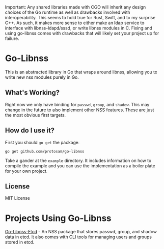 Important: Any shared libraries made with CGO will inherit any design choices of the Go runtime as well as drawbacks involved with interoperability. This seems to hold true for Rust, Swift, and to my surprise C++. As such, it makes more sense to either make an ldap service to interface with libnss-ldapd/sssd, or write libnss modules in C. Fixing and using go-libnss comes with drawbacks that will likely set your project up for failure.

# Go-Libnss
This is an abstracted library in Go that wraps around libnss, allowing you to write new nss modules purely in Go.

## What's Working?
Right now we only have binding for `passwd`, `group`, and `shadow`. This may change in the future to also implement other NSS features. These are just the most obvious first targets.

## How do I use it?
First you should `go get` the package:
```
go get github.com/protosam/go-libnss
```
Take a gander at the `example` directory. It includes information on how to compile the example and you can use the implementation as a boiler plate for your own project.

## License
MIT License

# Projects Using Go-Libnss
[Go-Libnss-Etcd](https://github.com/protosam/go-libnss-etcd) - An NSS package that stores passwd, group, and shadow data in etcd. It also comes with CLI tools for managing users and groups stored in etcd.

